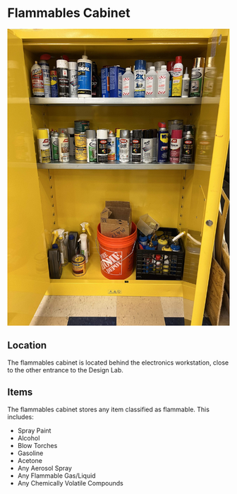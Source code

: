 # Flammables Cabinet

![Flammables Cabinet](./tutorials/assets/electronics/flammables_cabinet.jpg)

## Location

The flammables cabinet is located behind the electronics workstation, close to the other entrance to the Design Lab.

## Items

The flammables cabinet stores any item classified as flammable. This includes:

- Spray Paint
- Alcohol
- Blow Torches
- Gasoline
- Acetone
- Any Aerosol Spray
- Any Flammable Gas/Liquid
- Any Chemically Volatile Compounds

